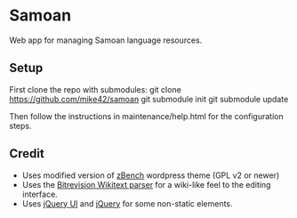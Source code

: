 Samoan
======
Web app for managing Samoan language resources.

Setup
-----
First clone the repo with submodules:
        git clone https://github.com/mike42/samoan
	git submodule init
	git submodule update

Then follow the instructions in maintenance/help.html for the configuration steps. 

Credit
------
* Uses modified version of [zBench](http://wordpress.org/extend/themes/zbench/developers/) wordpress theme (GPL v2 or newer)
* Uses the [Bitrevision Wikitext parser](http://mike.bitrevision.com/wikitext/) for a wiki-like feel to the editing interface.
* Uses [jQuery UI](http://jqueryui.com) and [jQuery](http://jquery.com) for some non-static elements.
